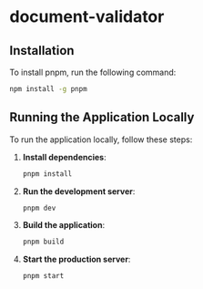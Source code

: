 # document-validator

## Installation

To install pnpm, run the following command:

```sh
npm install -g pnpm
```

## Running the Application Locally

To run the application locally, follow these steps:

1. **Install dependencies**:
   ```bash
   pnpm install
   ```

2. **Run the development server**:
   ```bash
   pnpm dev
   ```

3. **Build the application**:
   ```bash
   pnpm build
   ```

4. **Start the production server**:
   ```bash
   pnpm start
   ```

